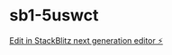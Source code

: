 # sb1-5uswct

[Edit in StackBlitz next generation editor ⚡️](https://stackblitz.com/~/github.com/Tirth678/sb1-5uswct)